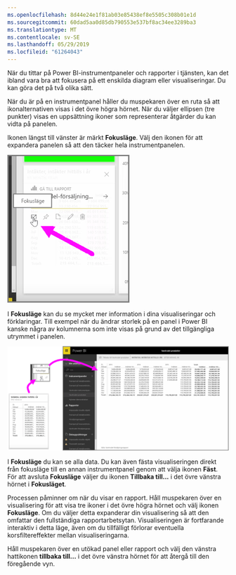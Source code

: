 ```yaml
---
ms.openlocfilehash: 8d44e24e1f81ab03e85438ef8e5505c308b01e1d
ms.sourcegitcommit: 60dad5aa0d85db790553e537bf8ac34ee3289ba3
ms.translationtype: MT
ms.contentlocale: sv-SE
ms.lasthandoff: 05/29/2019
ms.locfileid: "61264043"
---
```

När du tittar på Power BI-instrumentpaneler och rapporter i tjänsten, kan det ibland vara bra att fokusera på ett enskilda diagram eller visualiseringar. Du kan göra det på två olika sätt.

När du är på en instrumentpanel håller du muspekaren över en ruta så att ikonalternativen visas i det övre högra hörnet. När du väljer ellipsen (tre punkter) visas en uppsättning ikoner som representerar åtgärder du kan vidta på panelen.

Ikonen längst till vänster är märkt **Fokusläge**. Välj den ikonen för att expandera panelen så att den täcker hela instrumentpanelen.

![](media/4-4b-display-visuals-tiles-fullscreen/4-4b_1.png)

I **Fokusläge** kan du se mycket mer information i dina visualiseringar och förklaringar. Till exempel när du ändrar storlek på en panel i Power BI kanske några av kolumnerna som inte visas på grund av det tillgängliga utrymmet i panelen.

![](media/4-4b-display-visuals-tiles-fullscreen/4-4b_2.png)

I **Fokusläge** du kan se alla data. Du kan även fästa visualiseringen direkt från fokusläge till en annan instrumentpanel genom att välja ikonen **Fäst**. För att avsluta **Fokusläge** väljer du ikonen **Tillbaka till...**  i det övre vänstra hörnet i **Fokusläget**.

Processen påminner om när du visar en rapport. Håll muspekaren över en visualisering för att visa tre ikoner i det övre högra hörnet och välj ikonen **Fokusläge**. Om du väljer detta expanderar din visualisering så att den omfattar den fullständiga rapportarbetsytan. Visualiseringen är fortfarande interaktiv i detta läge, även om du tillfälligt förlorar eventuella korsfiltereffekter mellan visualiseringarna.

Håll muspekaren över en utökad panel eller rapport och välj den vänstra hattikonen **tillbaka till...**  i det övre vänstra hörnet för att återgå till den föregående vyn.

